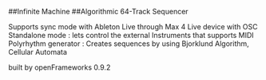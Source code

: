 ##Infinite Machine 
##Algorithmic 64-Track Sequencer

Supports sync mode with Ableton Live through Max 4 Live device with OSC
Standalone mode : lets control the external Instruments that supports MIDI
Polyrhythm generator : Creates sequences by using Bjorklund Algorithm, Cellular Automata

built by openFrameworks 0.9.2
